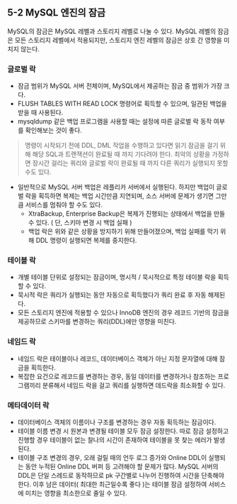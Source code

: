 ## 5-2 MySQL 엔진의 잠금
MySQL의 잠금은 MySQL 레벨과 스토리지 레벨로 나눌 수 있다. MySQL 레벨의 잠금은 모든 스토리지 레벨에서 적용되지만, 스토리지 엔진 레벨의 잠금은 상호 간 영향을 미치지 않는다.

### 글로벌 락
- 잠금 범위가 MySQL 서버 전체이며, MySQL에서 제공하는 잠금 중 범위가 가장 크다.
- FLUSH TABLES WITH READ LOCK 명령어로 획득할 수 있으며, 일관된 백업을 받을 때 사용된다.
- mysqldump 같은 백업 프로그램을 사용할 때는 설정에 따른 글로벌 락 동작 여부를 확인해보는 것이 좋다.
> 명령이 시작되기 전에 DDL, DML 작업을 수행하고 있다면 읽기 잠금을 걸기 위해 해당 SQL과 트랜잭션이 완료될 때 까지 기다려야 한다. 최악의 상황을 가정하면 장시간 걸리는 쿼리와 글로벌 락이 완료될 때 까지 다른 쿼리가 실행되지 못할 수도 있다.

- 일반적으로 MySQL 서버 백업은 레플리카 서버에서 실행된다. 하지만 백업이 글로벌 락을 획득하면 복제는 백업 시간만큼 지연되며, 소스 서버에 문제가 생기면 그만큼 서비스를 멈춰야 할 수도 있다.
    - XtraBackup, Enterprise Backup은 복제가 진행되는 상태에서 백업을 만들 수 있다. ( 단, 스키마 변경 시 백업 실패 )
    - 백업 락은 위와 같은 상황을 방지하기 위해 만들어졌으며, 백업 실패를 막기 위해 DDL 명령이 실행되면 복제를 중지한다.

### 테이블 락
- 개별 테이블 단위로 설정되는 잠금이며, 명시적 / 묵시적으로 특정 테이블 락을 획득할 수 있다.
- 묵시적 락은 쿼리가 실행되는 동안 자동으로 획득했다가 쿼리 완료 후 자동 해제된다.
- 모든 스토리지 엔진에 적용할 수 있으나 InnoDB 엔진의 경우 레코드 기반의 잠금을 제공하므로 스키마를 변경하는 쿼리(DDL)에만 영향을 미친다.

### 네임드 락
- 네임드 락은 테이블이나 레코드, 데이터베이스 객체가 아닌 지정 문자열에 대해 잠금을 획득한다.
- 복잡한 요건으로 레코드를 변경하는 경우, 동일 데이터를 변경하거나 참조하는 프로그램끼리 분류해서 네임드 락을 걸고 쿼리를 실행하면 데드락을 최소화할 수 있다.

### 메타데이터 락
- 데이터베이스 객체의 이름이나 구조를 변경하는 경우 자동 획득하는 잠금이다.
- 테이블 이름 변경 시 원본과 변경될 테이블 모두 잠금 설정한다. 따로 잠금 설정하고 진행할 경우 테이블이 없는 찰나의 시간이 존재하여 테이블을 못 찾는 에러가 발생된다.
- 테이블 구조 변경의 경우, 오래 걸릴 때의 언두 로그 증가와 Online DDL이 실행되는 동안 누적된 Online DDL 버퍼 등 고려해야 할 문제가 많다. MySQL 서버의 DDL은 단일 스레드로 동작하므로 pk 구간별로 나누어 진행하여 시간을 단축해야 한다. 이후 남은 데이터( 최대한 최근일수록 좋다 )는 테이블 잠금 설정하여 서비스에 미치는 영향을 최소한으로 줄일 수 있다.